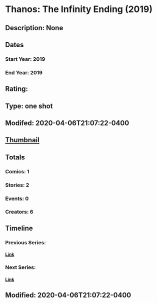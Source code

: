 # Thanos: The Infinity Ending (2019)
## Description: None
## Dates
### Start Year: 2019
### End Year: 2019
## Rating: 
## Type: one shot
## Modifed: 2020-04-06T21:07:22-0400
## [Thumbnail](http://i.annihil.us/u/prod/marvel/i/mg/b/40/image_not_available.jpg)
## Totals
### Comics: 1
### Stories: 2
### Events: 0
### Creators: 6
## Timeline
### Previous Series: 
#### [Link]()
### Next Series: 
#### [Link]()
## Modified: 2020-04-06T21:07:22-0400